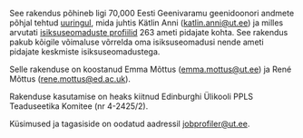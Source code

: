 See rakendus põhineb ligi 70,000 Eesti Geenivaramu geenidoonori andmete põhjal tehtud <a href="https://psycnet.apa.org/fulltext/2025-38154-001.html" target="_blank">uuringul</a>, mida juhtis Kätlin Anni (katlin.anni@ut.ee) ja milles arvutati <a href="https://apps.psych.ut.ee/JobProfiles/" target ="_blank">isiksuseomaduste profiilid</a> 263 ameti pidajate kohta. See rakendus pakub kõigile võimaluse võrrelda oma isiksuseomadusi nende ameti pidajate keskmiste isiksuseomadustega.

Selle rakenduse on koostanud Emma Mõttus (emma.mottus@ut.ee) ja René Mõttus (rene.mottus@ed.ac.uk).

Rakenduse kasutamise on heaks kiitnud Edinburghi Ülikooli PPLS Teaduseetika Komitee (nr 4-2425/2).

Küsimused ja tagasiside on oodatud aadressil jobprofiler@ut.ee.
